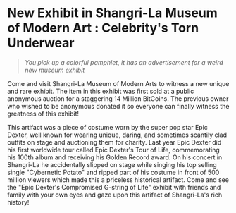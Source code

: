 # New Exhibit in Shangri-La Museum of Modern Art : Celebrity's Torn Underwear 

> *You pick up a colorful pamphlet, it has an advertisement for a weird new museum exhibit*

Come and visit Shangri-La Museum of Modern Arts to witness a new unique and rare exhibit. The item in this exhibit was first sold at a public anonymous auction for a staggering 14 Million BitCoins. The previous owner who wished to be anonymous donated it so everyone can finally witness the greatness of this exhibit!

This artifact was a piece of costume worn by the super pop star Epic Dexter, well known for wearing unique, daring, and sometimes scantily clad outfits on stage and auctioning them for charity. Last year Epic Dexter did his first worldwide tour called Epic Dexter's Tour of Life, commemorating his 100th album and receiving his Golden Record award. On his concert in Shangri-La he accidentally slipped on stage while singing his top selling single "Cybernetic Potato" and ripped part of his costume in front of 500 million viewers which made this a priceless historical artifact. Come and see the "Epic Dexter's Compromised G-string of Life" exhibit with friends and family with your own eyes and gaze upon this artifact of Shangri-La's rich history!
